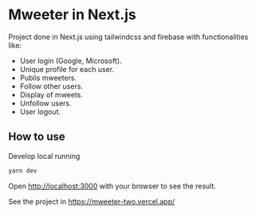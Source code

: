 # Mweeter in Next.js

Project done in Next.js using tailwindcss and firebase with functionalities like:

- User login (Google, Microsoft).
- Unique profile for each user.
- Publis mweeters.
- Follow other users.
- Display of mweets.
- Unfollow users.
- User logout.

## How to use

Develop local running
```bash
yarn dev
```
Open [http://localhost:3000](http://localhost:3000) with your browser to see the result.

See the project in https://mweeter-two.vercel.app/

